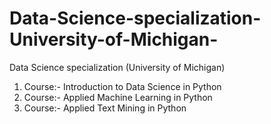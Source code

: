 # Data-Science-specialization-University-of-Michigan-
Data Science specialization (University of Michigan)


1. Course:- Introduction to Data Science in Python
2. Course:- Applied Machine Learning in Python
4. Course:- Applied Text Mining in Python
